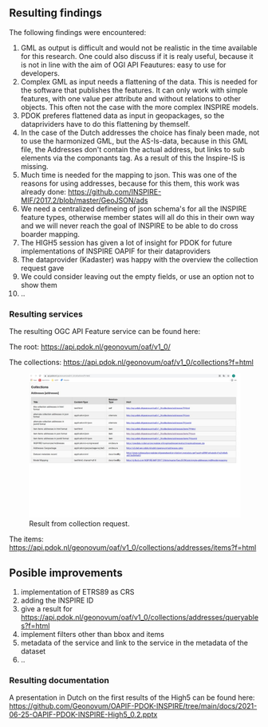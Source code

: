 ## Resulting findings

The following findings were encountered: 
1) GML as output is difficult and would not be realistic in the time available for this research. One could also discuss if it is realy useful, because it is not in line with the aim of OGI API Feautures: easy to use for developers.
2) Complex GML as input needs a flattening of the data. This is needed for the software that publishes the features. It can only work with simple features, with one value per attribute and without relations to other objects. This often not the case with the more complex INSPIRE models.
3) PDOK preferes flattened data as input in geopackages, so the dataprividers have to do this flattening by themself.
4) In the case of the Dutch addresses the choice has finaly been made, not to use the harmonized GML, but the AS-Is-data, because in this GML file, the Addresses don't contain the actual address, but links to sub elements via the componants tag. As a result of this the Inspire-IS is missing.
5) Much time is needed for the mapping to json. This was one of the reasons for using addresses, because for this them, this work was already done: https://github.com/INSPIRE-MIF/2017.2/blob/master/GeoJSON/ads
6) We need a centralized defineing of json schema's for all the INSPIRE feature types, otherwise member states will all do this in their own way and we will never reach the goal of INSPIRE to be able to do cross boarder mapping.
7) The HIGH5 session has given a lot of insight for PDOK for future implementations of INSPIRE OAPIF for their dataproviders
8) The dataprovider (Kadaster) was happy with the overview the collection request gave
9) We could consider leaving out the empty fields, or use an option not to show them
10) ..

### Resulting services

The resulting OGC API Feature service can be found here:

The root: 
https://api.pdok.nl/geonovum/oaf/v1_0/

The collections:
https://api.pdok.nl/geonovum/oaf/v1_0/collections?f=html

<figure id="Figuur_1">
<img src="media/collections.jpg" alt="">
<figcaption>Result from collection request.</figcaption>
</figure>

The items:
https://api.pdok.nl/geonovum/oaf/v1_0/collections/addresses/items?f=html

## Posible improvements

1) implementation of ETRS89 as CRS
2) adding the INSPIRE ID
3) give a result for https://api.pdok.nl/geonovum/oaf/v1_0/collections/addresses/queryables?f=html
4) implement filters other than bbox and items
5) metadata of the service and link to the service in the metadata of the dataset
6) ..


### Resulting documentation

A presentation in Dutch on the first results of the High5 can be found here: https://github.com/Geonovum/OAPIF-PDOK-INSPIRE/tree/main/docs/2021-06-25-OAPIF-PDOK-INSPIRE-High5_0.2.pptx
